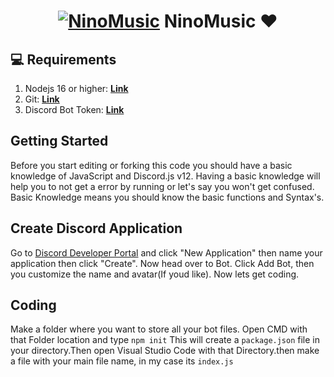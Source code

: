 <h1 align="center">
  <a href="#"><img src="https://i1.sndcdn.com/visuals-Ow0VgMEySp2z76WJ-StC4Pw-t1240x260.jpg" alt="NinoMusic"></a>
  NinoMusic ❤
</h1>


## 💻 Requirements
1. Nodejs 16 or higher: **[Link](https://nodejs.org)**
2. Git: **[Link](https://git-scm.com)**
3. Discord Bot Token: **[Link](https://discord.com/developers/applications)**

## Getting Started
Before you start editing or forking this code you should have a basic knowledge of JavaScript and Discord.js v12. Having a basic knowledge will help you to not get a error by running or let's say you won't get confused. Basic Knowledge means you should know the basic functions and Syntax's.

## Create Discord Application
Go to [Discord Developer Portal](https://discord.com/developers/applications) and click "New Application" then name your application then click "Create". Now head over to Bot. Click Add Bot, then you customize the name and avatar(If youd like). Now lets get coding.

## Coding
Make a folder where you want to store all your bot files. Open CMD with that Folder location and type `npm init` This will create a `package.json` file in your directory.Then open Visual Studio Code with that Directory.then make a file with your main file name, in my case its `index.js`
